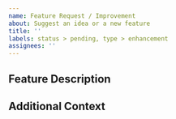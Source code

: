 ```yaml
---
name: Feature Request / Improvement
about: Suggest an idea or a new feature
title: ''
labels: status > pending, type > enhancement
assignees: ''
---
```


<!--
Before you submit anything:
  1. If you have a general support request, do not use the issue tracker and join our Discord server instead!
  2. Make sure the idea isn't already submitted or implemented in a newer version.
  3. Follow our Code of Conduct!
  4. Follow our Contribution Guidelines!

Steps to submit a feature request:
  1. Provide a short and clear title above.
  2. Only request one feature per submission!
  3. Keep the submission in English.
  4. Follow the issue template.

If you decide to delete the template or don't follow the steps, the submission will be closed without any comment.
-->

## Feature Description
<!--
Please give a clear and concise description of the idea you have.
-->

## Additional Context
<!--
OPTIONAL: can be deleted if nothing is written
If applicable, add images to help explaining your idea.
-->
